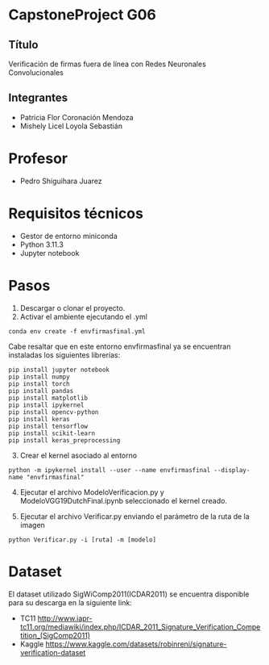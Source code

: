 # CapstoneProject G06
## Título 
  Verificación de firmas fuera de línea con Redes Neuronales Convolucionales

## Integrantes
- Patricia Flor Coronación Mendoza
- Mishely Licel Loyola Sebastián 

# Profesor
- Pedro Shiguihara Juarez

# Requisitos técnicos
- Gestor de entorno miniconda
- Python 3.11.3 
- Jupyter notebook

# Pasos

1. Descargar o clonar el proyecto.
2. Activar el ambiente ejecutando el .yml
  ```
  conda env create -f envfirmasfinal.yml
  ```
Cabe resaltar que en este entorno envfirmasfinal ya se encuentran instaladas los siguientes librerías: 
  ```
  pip install jupyter notebook
  pip install numpy
  pip install torch
  pip install pandas
  pip install matplotlib
  pip install ipykernel
  pip install opencv-python
  pip install keras
  pip install tensorflow
  pip install scikit-learn
  pip install keras_preprocessing
  ```
3. Crear el kernel asociado al entorno

  ```
  python -m ipykernel install --user --name envfirmasfinal --display-name "envfirmasfinal"
  ```
4. Ejecutar el archivo ModeloVerificacion.py y ModeloVGG19DutchFinal.ipynb seleccionado el kernel creado.

5. Ejecutar el archivo Verificar.py enviando el parámetro de la ruta de la imagen
  ```
  python Verificar.py -i [ruta] -m [modelo]
  ``` 

# Dataset
  El dataset utilizado SigWiComp2011(ICDAR2011) se encuentra disponible para su descarga en la siguiente link:
  - TC11
  http://www.iapr-tc11.org/mediawiki/index.php/ICDAR_2011_Signature_Verification_Competition_(SigComp2011)
  - Kaggle
  https://www.kaggle.com/datasets/robinreni/signature-verification-dataset

